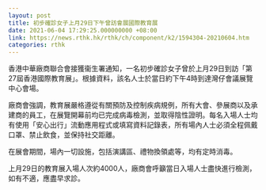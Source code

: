 ```yaml
---
layout: post
title: 初步確診女子上月29日下午曾訪會展國際教育展
date: 2021-06-04 17:29:25.000000000 +08:00
link: https://news.rthk.hk/rthk/ch/component/k2/1594304-20210604.htm
categories: rthk
---
```


香港中華廠商聯合會接獲衞生署通知，一名初步確診女子曾於上月29日到訪「第27屆香港國際教育展」。根據資料，該名人士於當日約下午4時到達灣仔會議展覽中心會場。

廠商會強調，教育展嚴格遵從有關預防及控制疾病規例，所有大會、參展商以及承建商的員工，在展覽開幕前均已完成病毒檢測，並取得陰性證明。每名入場人士均有使用「安心出行」流動應用程式或填寫資料記錄表，所有場內人士必須全程佩戴口罩、禁止飲食，並保持社交距離。

在展會期間，場內一切設施，包括演講區、禮物換領處等，均有定時消毒。

上月29日的教育展入場人次約4000人，廠商會呼籲當日入場人士盡快進行檢測，如有不適，應盡早求診。
